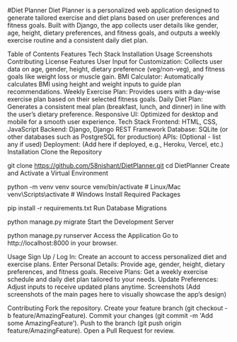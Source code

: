 #Diet Planner
Diet Planner is a personalized web application designed to generate tailored exercise and diet plans based on user preferences and fitness goals. Built with Django, the app collects user details like gender, age, height, dietary preferences, and fitness goals, and outputs a weekly exercise routine and a consistent daily diet plan.

Table of Contents
Features
Tech Stack
Installation
Usage
Screenshots
Contributing
License
Features
User Input for Customization: Collects user data on age, gender, height, dietary preference (veg/non-veg), and fitness goals like weight loss or muscle gain.
BMI Calculator: Automatically calculates BMI using height and weight inputs to guide plan recommendations.
Weekly Exercise Plan: Provides users with a day-wise exercise plan based on their selected fitness goals.
Daily Diet Plan: Generates a consistent meal plan (breakfast, lunch, and dinner) in line with the user’s dietary preference.
Responsive UI: Optimized for desktop and mobile for a smooth user experience.
Tech Stack
Frontend: HTML, CSS, JavaScript
Backend: Django, Django REST Framework
Database: SQLite (or other databases such as PostgreSQL for production)
APIs: (Optional - list any if used)
Deployment: (Add here if deployed, e.g., Heroku, Vercel, etc.)
Installation
Clone the Repository

git clone https://github.com/58nishant/DietPlanner.git
cd DietPlanner
Create and Activate a Virtual Environment

python -m venv venv
source venv/bin/activate  # Linux/Mac
venv\Scripts\activate     # Windows
Install Required Packages

pip install -r requirements.txt
Run Database Migrations

python manage.py migrate
Start the Development Server

python manage.py runserver
Access the Application Go to http://localhost:8000 in your browser.

Usage
Sign Up / Log In: Create an account to access personalized diet and exercise plans.
Enter Personal Details: Provide age, gender, height, dietary preferences, and fitness goals.
Receive Plans: Get a weekly exercise schedule and daily diet plan tailored to your needs.
Update Preferences: Adjust inputs to receive updated plans anytime.
Screenshots
(Add screenshots of the main pages here to visually showcase the app’s design)

Contributing
Fork the repository.
Create your feature branch (git checkout -b feature/AmazingFeature).
Commit your changes (git commit -m 'Add some AmazingFeature').
Push to the branch (git push origin feature/AmazingFeature).
Open a Pull Request for review.
